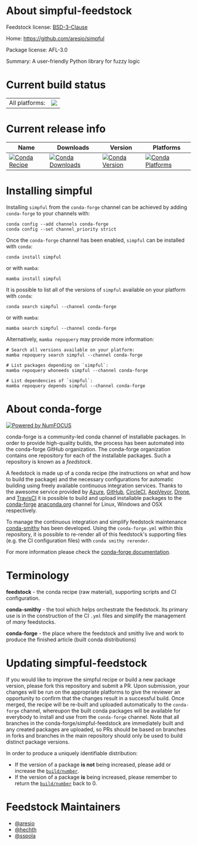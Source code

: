 About simpful-feedstock
=======================

Feedstock license: [BSD-3-Clause](https://github.com/conda-forge/simpful-feedstock/blob/main/LICENSE.txt)

Home: https://github.com/aresio/simpful

Package license: AFL-3.0

Summary: A user-friendly Python library for fuzzy logic

Current build status
====================


<table><tr><td>All platforms:</td>
    <td>
      <a href="https://dev.azure.com/conda-forge/feedstock-builds/_build/latest?definitionId=18499&branchName=main">
        <img src="https://dev.azure.com/conda-forge/feedstock-builds/_apis/build/status/simpful-feedstock?branchName=main">
      </a>
    </td>
  </tr>
</table>

Current release info
====================

| Name | Downloads | Version | Platforms |
| --- | --- | --- | --- |
| [![Conda Recipe](https://img.shields.io/badge/recipe-simpful-green.svg)](https://anaconda.org/conda-forge/simpful) | [![Conda Downloads](https://img.shields.io/conda/dn/conda-forge/simpful.svg)](https://anaconda.org/conda-forge/simpful) | [![Conda Version](https://img.shields.io/conda/vn/conda-forge/simpful.svg)](https://anaconda.org/conda-forge/simpful) | [![Conda Platforms](https://img.shields.io/conda/pn/conda-forge/simpful.svg)](https://anaconda.org/conda-forge/simpful) |

Installing simpful
==================

Installing `simpful` from the `conda-forge` channel can be achieved by adding `conda-forge` to your channels with:

```
conda config --add channels conda-forge
conda config --set channel_priority strict
```

Once the `conda-forge` channel has been enabled, `simpful` can be installed with `conda`:

```
conda install simpful
```

or with `mamba`:

```
mamba install simpful
```

It is possible to list all of the versions of `simpful` available on your platform with `conda`:

```
conda search simpful --channel conda-forge
```

or with `mamba`:

```
mamba search simpful --channel conda-forge
```

Alternatively, `mamba repoquery` may provide more information:

```
# Search all versions available on your platform:
mamba repoquery search simpful --channel conda-forge

# List packages depending on `simpful`:
mamba repoquery whoneeds simpful --channel conda-forge

# List dependencies of `simpful`:
mamba repoquery depends simpful --channel conda-forge
```


About conda-forge
=================

[![Powered by
NumFOCUS](https://img.shields.io/badge/powered%20by-NumFOCUS-orange.svg?style=flat&colorA=E1523D&colorB=007D8A)](https://numfocus.org)

conda-forge is a community-led conda channel of installable packages.
In order to provide high-quality builds, the process has been automated into the
conda-forge GitHub organization. The conda-forge organization contains one repository
for each of the installable packages. Such a repository is known as a *feedstock*.

A feedstock is made up of a conda recipe (the instructions on what and how to build
the package) and the necessary configurations for automatic building using freely
available continuous integration services. Thanks to the awesome service provided by
[Azure](https://azure.microsoft.com/en-us/services/devops/), [GitHub](https://github.com/),
[CircleCI](https://circleci.com/), [AppVeyor](https://www.appveyor.com/),
[Drone](https://cloud.drone.io/welcome), and [TravisCI](https://travis-ci.com/)
it is possible to build and upload installable packages to the
[conda-forge](https://anaconda.org/conda-forge) [anaconda.org](https://anaconda.org/)
channel for Linux, Windows and OSX respectively.

To manage the continuous integration and simplify feedstock maintenance
[conda-smithy](https://github.com/conda-forge/conda-smithy) has been developed.
Using the ``conda-forge.yml`` within this repository, it is possible to re-render all of
this feedstock's supporting files (e.g. the CI configuration files) with ``conda smithy rerender``.

For more information please check the [conda-forge documentation](https://conda-forge.org/docs/).

Terminology
===========

**feedstock** - the conda recipe (raw material), supporting scripts and CI configuration.

**conda-smithy** - the tool which helps orchestrate the feedstock.
                   Its primary use is in the construction of the CI ``.yml`` files
                   and simplify the management of *many* feedstocks.

**conda-forge** - the place where the feedstock and smithy live and work to
                  produce the finished article (built conda distributions)


Updating simpful-feedstock
==========================

If you would like to improve the simpful recipe or build a new
package version, please fork this repository and submit a PR. Upon submission,
your changes will be run on the appropriate platforms to give the reviewer an
opportunity to confirm that the changes result in a successful build. Once
merged, the recipe will be re-built and uploaded automatically to the
`conda-forge` channel, whereupon the built conda packages will be available for
everybody to install and use from the `conda-forge` channel.
Note that all branches in the conda-forge/simpful-feedstock are
immediately built and any created packages are uploaded, so PRs should be based
on branches in forks and branches in the main repository should only be used to
build distinct package versions.

In order to produce a uniquely identifiable distribution:
 * If the version of a package **is not** being increased, please add or increase
   the [``build/number``](https://docs.conda.io/projects/conda-build/en/latest/resources/define-metadata.html#build-number-and-string).
 * If the version of a package **is** being increased, please remember to return
   the [``build/number``](https://docs.conda.io/projects/conda-build/en/latest/resources/define-metadata.html#build-number-and-string)
   back to 0.

Feedstock Maintainers
=====================

* [@aresio](https://github.com/aresio/)
* [@hechth](https://github.com/hechth/)
* [@sspola](https://github.com/sspola/)


